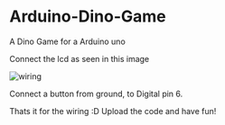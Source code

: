# Arduino-Dino-Game
A Dino Game for a Arduino uno

Connect the lcd as seen in this image

![wiring](https://cdn.discordapp.com/attachments/748934544669016181/945357572171526204/unknown.png)

Connect a button from ground, to Digital pin 6.

Thats it for the wiring :D Upload the code and have fun!
